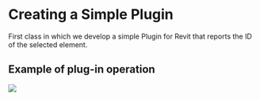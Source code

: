 # Creating a Simple Plugin

First class in which we develop a simple Plugin for Revit that reports the ID of the selected element.

## Example of plug-in operation
![](https://github.com/manuelserafin/01_CreatingASimplePlugin/blob/main/src/PluginOperation.gif)
